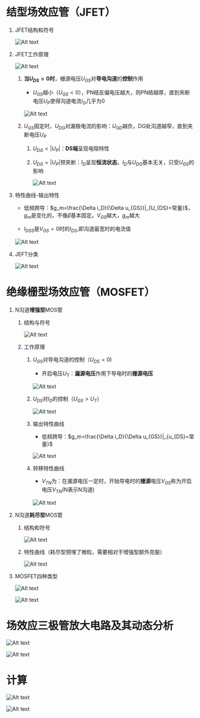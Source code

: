 # 结型场效应管（JFET）
1. JFET结构和符号

    ![Alt text](image-300.png)

2. JFET工作原理

    ![Alt text](image-82.png)

    1. **当$U_{DS}=0$时**，栅源电压$U_{GS}$对**导电沟道**的**控制**作用
        * $U_{GS}$越小（$U_{GS}<0$），PN结反偏电压越大，则PN结越厚，直到夹断电压$U_{P}$使得沟道电流$i_G$几乎为0

        ![Alt text](image-121.png)

    2. $U_{GS}$固定时，$U_{DG}$对漏极电流的影响：$U_{GD}$越负，DG处沟道越窄，直到夹断电压$U_P$
        1. $U_{DG}<|U_P|$：**DS端**呈现电阻特性
        
        2. $U_{DG}=|U_P|$预夹断：$I_D$呈现**恒流状态**，$I_D$与$U_{DG}$基本无关，只受$U_{GS}$的影响    
        
            ![Alt text](image-318.png)

3. 特性曲线-输出特性

    * 低频跨导：$g_m=\frac{\Delta i_D}{\Delta u_{GS}}|_{U_{DS}=常量}$，$g_m$是变化的，不像$\beta$基本固定。$V_{GS}$越大，$g_m$越大
    
    * $I_{DSS}$是$V_{GS}=0$时的$I_{DS}$,即沟道最宽时的电流值

    ![Alt text](image-84.png)

4. JEFT分类

    ![Alt text](image-322.png)

# 绝缘栅型场效应管（MOSFET）
1. N沟道**增强型**MOS管
    1. 结构与符号

        ![Alt text](image-324.png)

    2. 工作原理
        1. $U_{GS}$对导电沟道的控制（$U_{DS}=0)$
            * 开启电压$U_T$：**漏源电压**作用下导电时的**栅源电压**

            ![Alt text](image-325.png)

        2. $U_{DS}$对$I_D$的控制（$U_{GS}>U_T$）

            ![Alt text](image-326.png)

        3. 输出特性曲线
            * 低频跨导：$g_m=\frac{\Delta i_D}{\Delta u_{GS}}|_{u_{DS}=常量}$

            ![Alt text](image-327.png)

        4. 转移特性曲线

            * $V_{TN}$为：在漏源电压一定时，开始导电时的**栅源**电压$V_{GS}$称为开启电压$V_{TN}$(N表示N沟道)

            ![Alt text](image-85.png)

2. N沟道**耗尽型**MOS管
    1. 结构和符号

        ![Alt text](image-331.png)

    2. 特性曲线（耗尽型预埋了微粒，需要相对于增强型额外克服）

        ![Alt text](image-86.png)

3. MOSFET四种类型

    ![Alt text](image-333.png)

    ![Alt text](image-334.png)

# 场效应三极管放大电路及其动态分析

![Alt text](image-466.png)

![Alt text](image-467.png)

# 计算

![Alt text](image-468.png)

![Alt text](image-469.png)
